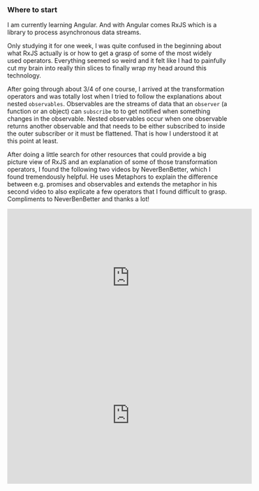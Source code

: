 ### Where to start

I am currently learning Angular. And with Angular comes RxJS which is a library to process asynchronous data streams.

Only studying it for one week, I was quite confused in the beginning about what RxJS actually is or how to get a grasp of some of the most widely used operators. Everything seemed so weird and it felt like I had to painfully cut my brain into really thin slices to finally wrap my head around this technology.

After going through about 3/4 of one course, I arrived at the transformation operators and was totally lost when I tried to follow the explanations about nested `observables`. Observables are the streams of data that an `observer` (a function or an object) can `subscribe` to to get notified when something changes in the observable. Nested observables occur when one observable returns another observable and that needs to be either subscribed to inside the outer subscriber or it must be flattened. That is how I understood it at this point at least.  

After doing a little search for other resources that could provide a big picture view of RxJS and an explanation of some of those transformation operators, I found the following two videos by NeverBenBetter, which I found tremendously helpful. He uses Metaphors to explain the difference between e.g. promises and observables and extends the metaphor in his second video to also explicate a few operators that I found difficult to grasp. Compliments to NeverBenBetter and thanks a lot!


<iframe width="560" height="315" src="https://www.youtube-nocookie.com/embed/GSI7iyK_ju4" title="YouTube video player" frameborder="0" allow="accelerometer; autoplay; clipboard-write; encrypted-media; gyroscope; picture-in-picture" allowfullscreen></iframe>


<iframe width="560" height="315" src="https://www.youtube-nocookie.com/embed/lM16-E-uCWc" title="YouTube video player" frameborder="0" allow="accelerometer; autoplay; clipboard-write; encrypted-media; gyroscope; picture-in-picture" allowfullscreen></iframe>
